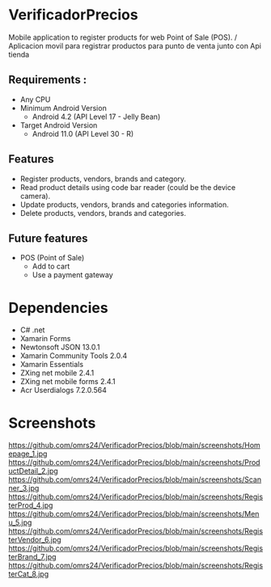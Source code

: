 # VerificadorPrecios
Mobile application to register products for web Point of Sale (POS). / Aplicacion movil para registrar productos para punto de venta junto con Api tienda


## Requirements :

- Any CPU
- Minimum Android Version 
  - Android 4.2 (API Level 17 - Jelly Bean)
- Target Android Version
  - Android 11.0 (API Level 30 - R)
  
  
## Features

- Register products, vendors, brands and category.
- Read product details using code bar reader (could be the device camera).
- Update products, vendors, brands and categories information.
- Delete products, vendors, brands and categories.

## Future features
- POS (Point of Sale)
  - Add to cart
  - Use a payment gateway
  
# Dependencies

- C# .net
- Xamarin Forms 
- Newtonsoft JSON 13.0.1
- Xamarin Community Tools 2.0.4
- Xamarin Essentials 
- ZXing net mobile 2.4.1
- ZXing net mobile forms 2.4.1
- Acr Userdialogs 7.2.0.564
  
# Screenshots

https://github.com/omrs24/VerificadorPrecios/blob/main/screenshots/Homepage_1.jpg
https://github.com/omrs24/VerificadorPrecios/blob/main/screenshots/ProductDetail_2.jpg
https://github.com/omrs24/VerificadorPrecios/blob/main/screenshots/Scanner_3.jpg
https://github.com/omrs24/VerificadorPrecios/blob/main/screenshots/RegisterProd_4.jpg
https://github.com/omrs24/VerificadorPrecios/blob/main/screenshots/Menu_5.jpg
https://github.com/omrs24/VerificadorPrecios/blob/main/screenshots/RegisterVendor_6.jpg
https://github.com/omrs24/VerificadorPrecios/blob/main/screenshots/RegisterBrand_7.jpg
https://github.com/omrs24/VerificadorPrecios/blob/main/screenshots/RegisterCat_8.jpg

